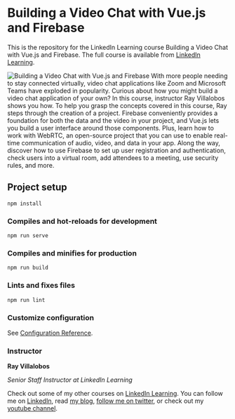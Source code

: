 # Building a Video Chat with Vue.js and Firebase
This is the repository for the LinkedIn Learning course Building a Video Chat with Vue.js and Firebase. The full course is available from [LinkedIn Learning][lil-course-url].

![Building a Video Chat with Vue.js and Firebase][lil-thumbnail-url] 
With more people needing to stay connected virtually, video chat applications like Zoom and Microsoft Teams have exploded in popularity. Curious about how you might build a video chat application of your own? In this course, instructor Ray Villalobos shows you how. To help you grasp the concepts covered in this course, Ray steps through the creation of a project. Firebase conveniently provides a foundation for both the data and the video in your project, and Vue.js lets you build a user interface around those components. Plus, learn how to work with WebRTC, an open-source project that you can use to enable real-time communication of audio, video, and data in your app. Along the way, discover how to use Firebase to set up user registration and authentication, check users into a virtual room, add attendees to a meeting, use security rules, and more.

## Project setup
```
npm install
```

### Compiles and hot-reloads for development
```
npm run serve
```

### Compiles and minifies for production
```
npm run build
```

### Lints and fixes files
```
npm run lint
```

### Customize configuration
See [Configuration Reference](https://cli.vuejs.org/config/).

### Instructor

**Ray Villalobos**

_Senior Staff Instructor at LinkedIn Learning_

Check out some of my other courses on [LinkedIn Learning](https://linkedin-learning.pxf.io/c/1252977/449670/8005?subId1=githubrepo&u=https%3A%2F%2Fwww.linkedin.com%2Flearning%2Finstructors%2Fray-villalobos). You can follow me on [LinkedIn](https://www.linkedin.com/in/planetoftheweb/), read [my blog](http://raybo.org), [follow me on twitter](http://twitter.com/planetoftheweb), or check out my [youtube channel](http://youtube.com/planetoftheweb).

[lil-course-url]: https://www.linkedin.com/learning/building-a-video-chat-app-with-vue-js-and-firebase
[lil-thumbnail-url]: https://cdn.lynda.com/course/2841310/2841310-1600875178547-16x9.jpg
